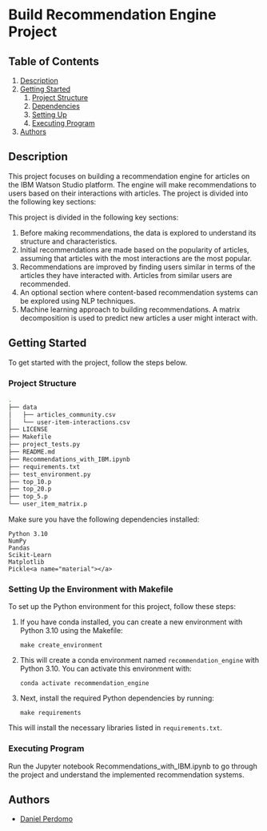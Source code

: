 # Build Recommendation Engine Project

## Table of Contents
1. [Description](#description)
2. [Getting Started](#getting_started)
    1. [Project Structure](#structure)
	2. [Dependencies](#dependencies)
	3. [Setting Up](#setting-enviroment)
	4. [Executing Program](#execution)
3. [Authors](#authors)

<a name="descripton"></a>
## Description

This project focuses on building a recommendation engine for articles on the IBM Watson Studio platform. The engine will make recommendations to users based on their interactions with articles. The project is divided into the following key sections:

This project is divided in the following key sections:

1. Before making recommendations, the data is explored to understand its structure and characteristics.
2. Initial recommendations are made based on the popularity of articles, assuming that articles with the most interactions are the most popular.
3. Recommendations are improved by finding users similar in terms of the articles they have interacted with. Articles from similar users are recommended.
4. An optional section where content-based recommendation systems can be explored using NLP techniques.
5. Machine learning approach to building recommendations. A matrix decomposition is used to predict new articles a user might interact with.

<a name="getting_started"></a>
## Getting Started

To get started with the project, follow the steps below.

<a name="structure"></a>
### Project Structure

```bash
.
├── data
│   ├── articles_community.csv
│   └── user-item-interactions.csv
├── LICENSE
├── Makefile
├── project_tests.py
├── README.md
├── Recommendations_with_IBM.ipynb
├── requirements.txt
├── test_environment.py
├── top_10.p
├── top_20.p
├── top_5.p
└── user_item_matrix.p
```

<a name="dependencies"></a>
Make sure you have the following dependencies installed:

    Python 3.10
    NumPy
    Pandas
    Scikit-Learn
    Matplotlib
    Pickle<a name="material"></a>


<a name="setting-enviroment"></a>
### Setting Up the Environment with Makefile

To set up the Python environment for this project, follow these steps:

1. If you have conda installed, you can create a new environment with Python 3.10 using the Makefile:
    ```
    make create_environment
    ```

2. This will create a conda environment named `recommendation_engine` with Python 3.10. You can activate this environment with:
    ```
    conda activate recommendation_engine
    ```

3. Next, install the required Python dependencies by running:
    ```
    make requirements
    ```

This will install the necessary libraries listed in `requirements.txt`.

<a name="execution"></a>
### Executing Program

Run the Jupyter notebook Recommendations_with_IBM.ipynb to go through the project and understand the implemented recommendation systems.

<a name="authors"></a>
## Authors

* [Daniel Perdomo](https://github.com/Dalperdomoe)